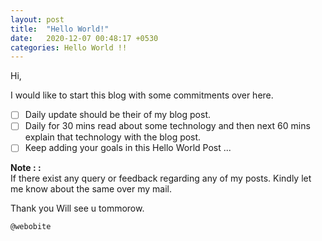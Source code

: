 ```yaml
---
layout: post
title:  "Hello World!"
date:   2020-12-07 00:48:17 +0530
categories: Hello World !!
---
```

Hi,
<br/>

I would like to start this blog with some commitments over here.

- [ ] Daily update should be their of my blog post.
- [ ] Daily for 30 mins read about some technology and then next 60 mins explain that technology with the blog post.
- [ ] Keep adding your goals in this Hello World Post ...

**Note : :**
<br />
If there exist any query or feedback regarding any of my posts. Kindly let me know about the same over my mail.

Thank you
Will see u tommorow.

`@webobite`